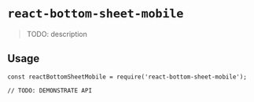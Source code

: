 # `react-bottom-sheet-mobile`

> TODO: description

## Usage

```
const reactBottomSheetMobile = require('react-bottom-sheet-mobile');

// TODO: DEMONSTRATE API
```
